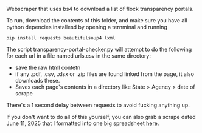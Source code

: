 Webscraper that uses bs4 to download a list of flock transparency portals. 

To run, download the contents of this folder, and make sure you have all python depencies installesd by opening a ternminal and running 

```
pip install requests beautifulsoup4 lxml
```

 The script transparency-portal-checker.py will attempt to do the following for each url in a file named urls.csv in the same directory:
 - save the raw html contetn
 - if any .pdf, .csv, .xlsx or .zip files are found linked from the page, it also downloads these.
 - Saves each page's contents in a directory like State > Agency > date of scrape

There's a 1 second delay between requests to avoid fucking anything up. 

If you don't want to do all of this yourself, you can also grab a scrape dated June 11, 2025 that I formatted into one big spreadsheet [here](https://github.com/JonGerhardson/axon-fusus-analysis-tools/blob/main/flock/flock_all_public_6-11-2025.xlsx). 
